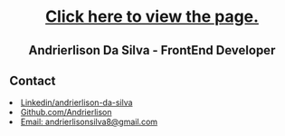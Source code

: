 <div  align="center">
<h1>
<a href="https://andrierlison.github.io/andrierlison-da-silva/">Click here to view the page.</a></h1>
    <h2>Andrierlison Da Silva - FrontEnd Developer</h2>
</div>

<h2>Contact</h2>

<li>
<a href="https://www.linkedin.com/in/andrierlison-da-silva-916775190/">Linkedin/andrierlison-da-silva</a>
</li>

<li>
<a href="https://github.com/Andrierlison">Github.com/Andrierlison</a>
</li>

<li>
<a href="mailto:andrierlisonsilva8@gmail.com">Email: andrierlisonsilva8@gmail.com</a>
</li>
